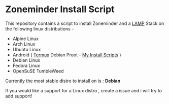 # Zoneminder Install Script
This repository contains a script to install Zoneminder and a [LAMP](https://en.wikipedia.org/wiki/LAMP_(software_bundle)) Stack on the following linux distributions - 
- Alpine Linux
- Arch Linux
- Ubuntu Linux
- Android ( [Termux](https://termux.dev/) Debian Proot - [My Install Scripts](https://github.com/justaCasualCoder/Zoneminder-Termux) )
- Debian Linux
- Fedora Linux
- OpenSuSE TumbleWeed

Currently the most stable distro to install on is : **Debian**

If you would like a support for a Linux distro , create a issue and i will try to add support!
